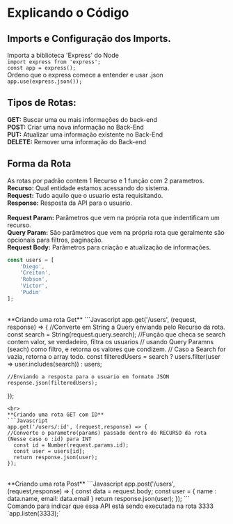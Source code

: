 # Explicando o Código

## Imports e Configuração dos Imports.
Importa a biblioteca 'Express' do Node
<br>
`import express from 'express';`
<br>
`const app = express();`
<br>
Ordeno que o express comece a entender e usar .json
<br>
`app.use(express.json());`

## Tipos de Rotas:
  **GET:** Buscar uma ou mais informações do back-end 
<br>
  **POST:** Criar uma nova informação no Back-End
<br>
  **PUT:** Atualizar uma informação existente no Back-End
<br>
  **DELETE:** Remover uma informação do Back-end

## Forma da Rota
As rotas por padrão contem 1 Recurso e 1 função com 2 parametros.
<br>
**Recurso:** Qual entidade estamos acessando do sistema.
<br>
**Request:** Tudo aquilo que o usuario esta requisitando.
<br>
**Response:** Resposta da API para o usuario.
<br>
<br>
**Request Param:** Parâmetros que vem na própria rota que indentificam um recurso.
<br>
**Query Param:** São parâmetros que vem na própria rota que geralmente são opcionais para filtros, paginação.
<br>
**Request Body:** Parâmetros para criação e atualização de informações.
<br>
```Javascript
const users = [
    'Diego',   
    'Creiton', 
    'Robson',  
    'Victor',  
    'Pudim'    
];
```
<br>
**Criando uma rota Get**
```Javascript
app.get('/users', (request, response) => {
    //Converte em String a Query envianda pelo Recurso da rota.
    const search = String(request.query.search);
    //Função que checa se search contem valor, se verdadeiro, filtra os usuarios
    // usando Query Paramns (seach) como filtro, e retorna os valores que condizem.
    // Caso a Search for vazia, retorna o array todo.
    const filteredUsers = search ? users.filter(user => user.includes(search)) : users;

    //Enviando a resposta para o usuario em formato JSON
    response.json(filteredUsers);
});
```
<br>
**Criando uma rota GET com ID**
```Javascript
app.get('/users/:id', (request,response) => {
//Converte o parametro(params) passado dentro do RECURSO da rota (Nesse caso o :id) para INT
  const id = Number(request.params.id);
  const user = users[id];
  return response.json(user);
});
```
<br>
**Criando uma rota Post**
```Javascript
app.post('/users', (request,response) => {
    const data = request.body;
    const user = {
        name : data.name,
        email: data.email
    }
    return response.json(user);
});
```
<br>
Comando para indicar que essa API está sendo executada na rota 3333
<br>
`app.listen(3333);`


